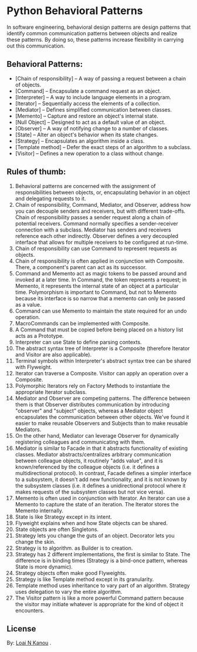 # Python Behavioral Patterns
In software engineering, behavioral design patterns are design patterns that identify common communication patterns between objects and realize these patterns. By doing so, these patterns increase flexibility in carrying out this communication.

## Behavioral Patterns:
- [Chain of responsibility] – A way of passing a request between a chain of objects.
- [Command] – Encapsulate a command request as an object.
- [Interpreter] – A way to include language elements in a program.
- [Iterator] – Sequentially access the elements of a collection.
- [Mediator] – Defines simplified communication between classes.
- [Memento] – Capture and restore an object's internal state.
- [Null Object] – Designed to act as a default value of an object.
- [Observer] – A way of notifying change to a number of classes.
- [State] – Alter an object's behavior when its state changes.
- [Strategy] – Encapsulates an algorithm inside a class.
- [Template method] – Defer the exact steps of an algorithm to a subclass.
- [Visitor] – Defines a new operation to a class without change.

## Rules of thumb:
1. Behavioral patterns are concerned with the assignment of responsibilities between objects, or, encapsulating behavior in an object and delegating requests to it.
2. Chain of responsibility, Command, Mediator, and Observer, address how you can decouple senders and receivers, but with different trade-offs. Chain of responsibility passes a sender request along a chain of potential receivers. Command normally specifies a sender-receiver connection with a subclass. Mediator has senders and receivers reference each other indirectly. Observer defines a very decoupled interface that allows for multiple receivers to be configured at run-time.
3. Chain of responsibility can use Command to represent requests as objects.
4. Chain of responsibility is often applied in conjunction with Composite. There, a component's parent can act as its successor.
5. Command and Memento act as magic tokens to be passed around and invoked at a later time. In Command, the token represents a request; in Memento, it represents the internal state of an object at a particular time. Polymorphism is important to Command, but not to Memento because its interface is so narrow that a memento can only be passed as a value.
6. Command can use Memento to maintain the state required for an undo operation.
7. MacroCommands can be implemented with Composite.
8. A Command that must be copied before being placed on a history list acts as a Prototype.
9. Interpreter can use State to define parsing contexts.
10. The abstract syntax tree of Interpreter is a Composite (therefore Iterator and Visitor are also applicable).
11. Terminal symbols within Interpreter's abstract syntax tree can be shared with Flyweight.
12. Iterator can traverse a Composite. Visitor can apply an operation over a Composite.
13. Polymorphic Iterators rely on Factory Methods to instantiate the appropriate Iterator subclass.
14. Mediator and Observer are competing patterns. The difference between them is that Observer distributes communication by introducing "observer" and "subject" objects, whereas a Mediator object encapsulates the communication between other objects. We've found it easier to make reusable Observers and Subjects than to make reusable Mediators.
15. On the other hand, Mediator can leverage Observer for dynamically registering colleagues and communicating with them.
16. Mediator is similar to Facade in that it abstracts functionality of existing classes. Mediator abstracts/centralizes arbitrary communication between colleague objects, it routinely "adds value", and it is known/referenced by the colleague objects (i.e. it defines a multidirectional protocol). In contrast, Facade defines a simpler interface to a subsystem, it doesn't add new functionality, and it is not known by the subsystem classes (i.e. it defines a unidirectional protocol where it makes requests of the subsystem classes but not vice versa).
17. Memento is often used in conjunction with Iterator. An Iterator can use a Memento to capture the state of an iteration. The Iterator stores the Memento internally.
18. State is like Strategy except in its intent.
19. Flyweight explains when and how State objects can be shared.
20. State objects are often Singletons.
21. Strategy lets you change the guts of an object. Decorator lets you change the skin.
22. Strategy is to algorithm. as Builder is to creation.
23. Strategy has 2 different implementations, the first is similar to State. The difference is in binding times (Strategy is a bind-once pattern, whereas State is more dynamic).
24. Strategy objects often make good Flyweights.
25. Strategy is like Template method except in its granularity.
26. Template method uses inheritance to vary part of an algorithm. Strategy uses delegation to vary the entire algorithm.
27. The Visitor pattern is like a more powerful Command pattern because the visitor may initiate whatever is appropriate for the kind of object it encounters.


## License
By: [Loai N Kanou](http://loai.xyz/) .
